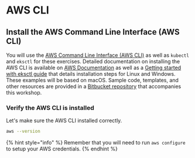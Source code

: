 # AWS CLI

## Install the AWS Command Line Interface (AWS CLI)

You will use the [AWS Command Line Interface (AWS CLI)](https://docs.aws.amazon.com/cli/latest/userguide/cli-chap-welcome.html) as well as `kubectl` and `eksctl` for these exercises. Detailed documentation on installing the AWS CLI is available on [AWS Documentation](https://docs.aws.amazon.com/cli/latest/userguide/install-cliv2.html) as well as a [Getting started with eksctl guide](https://docs.aws.amazon.com/eks/latest/userguide/getting-started-eksctl.html) that details installation steps for Linux and Windows. These examples will be based on macOS. Sample code, templates, and other resources are provided in a [Bitbucket repository](https://bitbucket.org/snyk/patterns-library-atlassian-aws) that accompanies this workshop.

### Verify the AWS CLI is installed

Let's make sure the AWS CLI installed correctly.

```bash
aws --version
```

{% hint style="info" %}
Remember that you will need to run `aws configure` to setup your AWS credentials.
{% endhint %}

##
